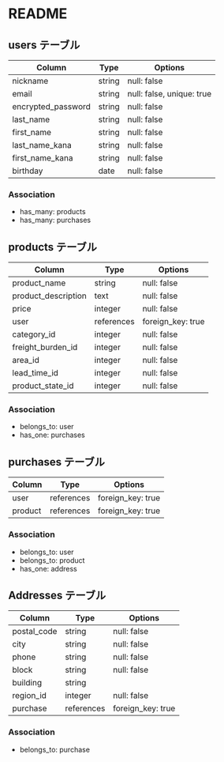 # README


## users テーブル

| Column             | Type   | Options                   |
| ------------------ | ------ | ------------------------- |
| nickname           | string | null: false               |
| email              | string | null: false, unique: true |
| encrypted_password | string | null: false               |
| last_name          | string | null: false               |
| first_name         | string | null: false               |
| last_name_kana     | string | null: false               |
| first_name_kana    | string | null: false               |
| birthday           | date   | null: false               |

### Association

- has_many: products
- has_many: purchases

## products テーブル

| Column                 | Type       | Options           |
| ---------------------- | ---------- | ----------------- |
| product_name           | string     | null: false       |
| product_description    | text       | null: false       |
| price                  | integer    | null: false       |
| user                   | references | foreign_key: true |
| category_id            | integer    | null: false       |
| freight_burden_id      | integer    | null: false       |
| area_id                | integer    | null: false       |
| lead_time_id           | integer    | null: false       |
| product_state_id       | integer    | null: false       |

### Association

- belongs_to: user
- has_one: purchases


## purchases テーブル

| Column  | Type       | Options           |
| ------- | ---------- | ----------------- |
| user    | references | foreign_key: true |
| product | references | foreign_key: true |

### Association

- belongs_to: user
- belongs_to: product
- has_one: address

## Addresses テーブル

| Column      | Type       | Options           |
| ----------- | ---------- | ----------------- |
| postal_code | string     | null: false       |
| city        | string     | null: false       |
| phone       | string     | null: false       |
| block       | string     | null: false       | 
| building    | string     |                   |
| region_id   | integer    | null: false       |
| purchase    | references | foreign_key: true |
### Association

- belongs_to: purchase












